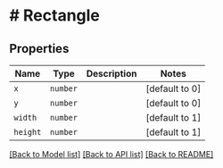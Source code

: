 # # Rectangle



## Properties

Name | Type | Description | Notes
------------ | ------------- | ------------- | -------------
| `x` | ```number``` |   |  [default to 0] |
| `y` | ```number``` |   |  [default to 0] |
| `width` | ```number``` |   |  [default to 1] |
| `height` | ```number``` |   |  [default to 1] |

[[Back to Model list]](../README.md#models) [[Back to API list]](../README.md#api-endpoints) [[Back to README]](../README.md)

